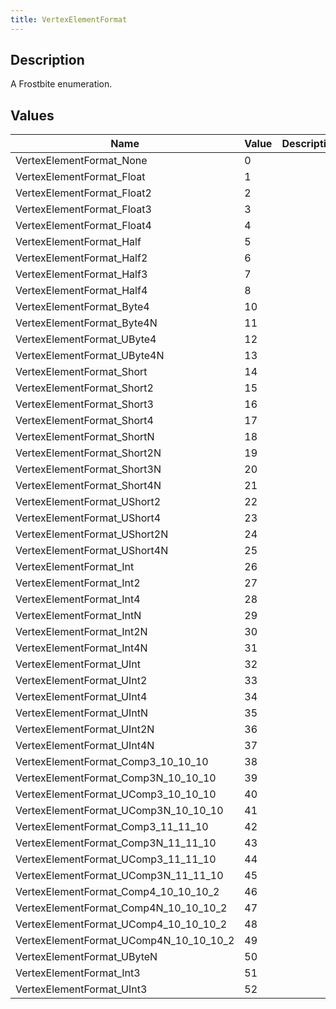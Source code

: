 ```yaml
---
title: VertexElementFormat
---
```

## Description

A Frostbite enumeration.

## Values

| Name                                        | Value | Description |
| ------------------------------------------- | ----- | ----------- |
| VertexElementFormat\_None                   | 0     |             |
| VertexElementFormat\_Float                  | 1     |             |
| VertexElementFormat\_Float2                 | 2     |             |
| VertexElementFormat\_Float3                 | 3     |             |
| VertexElementFormat\_Float4                 | 4     |             |
| VertexElementFormat\_Half                   | 5     |             |
| VertexElementFormat\_Half2                  | 6     |             |
| VertexElementFormat\_Half3                  | 7     |             |
| VertexElementFormat\_Half4                  | 8     |             |
| VertexElementFormat\_Byte4                  | 10    |             |
| VertexElementFormat\_Byte4N                 | 11    |             |
| VertexElementFormat\_UByte4                 | 12    |             |
| VertexElementFormat\_UByte4N                | 13    |             |
| VertexElementFormat\_Short                  | 14    |             |
| VertexElementFormat\_Short2                 | 15    |             |
| VertexElementFormat\_Short3                 | 16    |             |
| VertexElementFormat\_Short4                 | 17    |             |
| VertexElementFormat\_ShortN                 | 18    |             |
| VertexElementFormat\_Short2N                | 19    |             |
| VertexElementFormat\_Short3N                | 20    |             |
| VertexElementFormat\_Short4N                | 21    |             |
| VertexElementFormat\_UShort2                | 22    |             |
| VertexElementFormat\_UShort4                | 23    |             |
| VertexElementFormat\_UShort2N               | 24    |             |
| VertexElementFormat\_UShort4N               | 25    |             |
| VertexElementFormat\_Int                    | 26    |             |
| VertexElementFormat\_Int2                   | 27    |             |
| VertexElementFormat\_Int4                   | 28    |             |
| VertexElementFormat\_IntN                   | 29    |             |
| VertexElementFormat\_Int2N                  | 30    |             |
| VertexElementFormat\_Int4N                  | 31    |             |
| VertexElementFormat\_UInt                   | 32    |             |
| VertexElementFormat\_UInt2                  | 33    |             |
| VertexElementFormat\_UInt4                  | 34    |             |
| VertexElementFormat\_UIntN                  | 35    |             |
| VertexElementFormat\_UInt2N                 | 36    |             |
| VertexElementFormat\_UInt4N                 | 37    |             |
| VertexElementFormat\_Comp3\_10\_10\_10      | 38    |             |
| VertexElementFormat\_Comp3N\_10\_10\_10     | 39    |             |
| VertexElementFormat\_UComp3\_10\_10\_10     | 40    |             |
| VertexElementFormat\_UComp3N\_10\_10\_10    | 41    |             |
| VertexElementFormat\_Comp3\_11\_11\_10      | 42    |             |
| VertexElementFormat\_Comp3N\_11\_11\_10     | 43    |             |
| VertexElementFormat\_UComp3\_11\_11\_10     | 44    |             |
| VertexElementFormat\_UComp3N\_11\_11\_10    | 45    |             |
| VertexElementFormat\_Comp4\_10\_10\_10\_2   | 46    |             |
| VertexElementFormat\_Comp4N\_10\_10\_10\_2  | 47    |             |
| VertexElementFormat\_UComp4\_10\_10\_10\_2  | 48    |             |
| VertexElementFormat\_UComp4N\_10\_10\_10\_2 | 49    |             |
| VertexElementFormat\_UByteN                 | 50    |             |
| VertexElementFormat\_Int3                   | 51    |             |
| VertexElementFormat\_UInt3                  | 52    |             |
